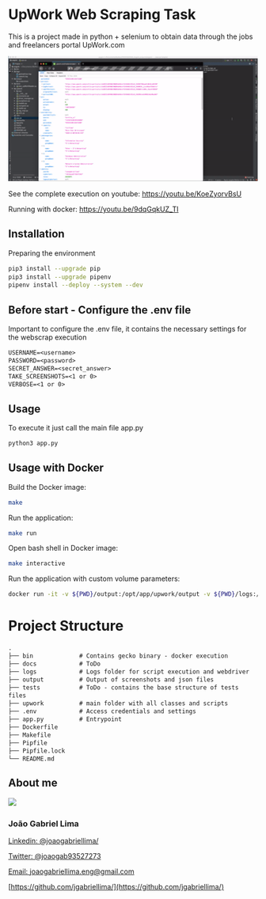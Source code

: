 # UpWork Web Scraping Task

This is a project made in python + selenium to obtain data through the jobs and freelancers portal UpWork.com

![](docs/UpWork_Scrap_task.gif)

See the complete execution on youtube: https://youtu.be/KoeZyorvBsU

Running with docker: https://youtu.be/9dqGqkUZ_TI


## Installation

Preparing the environment

```sh
pip3 install --upgrade pip
pip3 install --upgrade pipenv
pipenv install --deploy --system --dev
```

## Before start - Configure the .env file
Important to configure the .env file, it contains the necessary settings for the webscrap execution

```.env
USERNAME=<username>
PASSWORD=<password>
SECRET_ANSWER=<secret_answer>
TAKE_SCREENSHOTS=<1 or 0>
VERBOSE=<1 or 0>
```

## Usage 

To execute it just call the main file app.py

```sh
python3 app.py
```

## Usage with Docker

Build the Docker image:
```sh
make
```
Run the application:

```sh
make run
```

Open bash shell in Docker image:

```sh
make interactive
```

Run the application with custom volume parameters:

```sh
docker run -it -v ${PWD}/output:/opt/app/upwork/output -v ${PWD}/logs:/opt/app/upwork/logs  --env-file .env argyle_upwork 
```

Project Structure
============================


    .
    ├── bin             # Contains gecko binary - docker execution
    ├── docs            # ToDo
    ├── logs            # Logs folder for script execution and webdriver
    ├── output          # Output of screenshots and json files
    ├── tests           # ToDo - contains the base structure of tests files
    ├── upwork          # main folder with all classes and scripts
    ├── .env            # Access credentials and settings  
    ├── app.py          # Entrypoint 
    ├── Dockerfile      
    ├── Makefile        
    ├── Pipfile
    ├── Pipfile.lock
    └── README.md


## About me

<img src="https://avatars1.githubusercontent.com/u/148344?s=460&u=0f032b94dd8f16379189b0388b4f7704fbf6d65b&v=4" width="50"/>

### João Gabriel Lima
 
[Linkedin: @joaogabriellima/](https://www.linkedin.com/in/joaogabriellima/)

[Twitter: @joaogab93527273](https://twitter.com/joaogab93527273)
 
[Email: joaogabriellima.eng@gmail.com](mailto:joaogabriellima.eng@gmail.com)

[https://github.com/jgabriellima/](https://github.com/jgabriellima/)